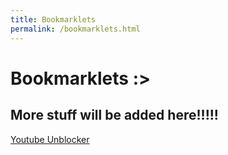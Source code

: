 ```yaml
---
title: Bookmarklets
permalink: /bookmarklets.html
---
```

<!DOCTYPE html>
<html>
<body>
<h1>Bookmarklets :></h1>
<h2>More stuff will be added here!!!!!</h2>
<a href="javascript:(function () {var link = prompt('Paste Youtube Link Here:', ''); if (link.toString().includes('www.youtube.com/watch?v%27))%20{%20window.open(%27https://www.youtube-nocookie.com/embed/%27%20+%20link.toString().split(%27=%27)[1])%20}})()">
Youtube Unblocker
</a>
</body>
</html>
